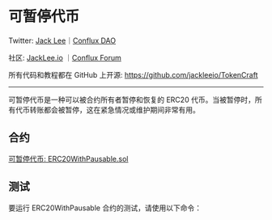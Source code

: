 # 可暂停代币

Twitter: [Jack Lee](https://x.com/jackleeio)｜[Conflux DAO](https://x.com/ConfluxDAO)

社区: [JackLee.io](https://jacklee.io/) ｜[Conflux Forum](https://forum.conflux.fun/)

所有代码和教程都在 GitHub 上开源: https://github.com/jackleeio/TokenCraft

---

可暂停代币是一种可以被合约所有者暂停和恢复的 ERC20 代币。当被暂停时，所有代币转账都会被暂停，这在紧急情况或维护期间非常有用。

## 合约

[可暂停代币: ERC20WithPausable.sol](../../src/ERC20/ERC20WithPausable.sol)

## 测试

要运行 ERC20WithPausable 合约的测试，请使用以下命令：